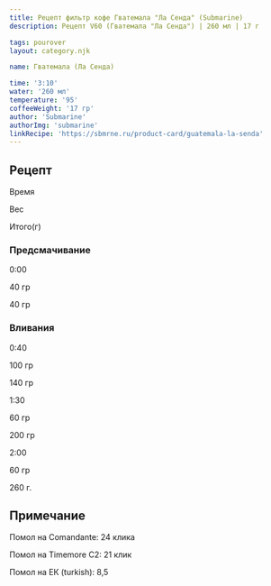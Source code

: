 ```yaml
---
title: Рецепт фильтр кофе Гватемала "Ла Сенда" (Submarine)
description: Рецепт V60 (Гватемала "Ла Сенда") | 260 мл | 17 г

tags: pourover
layout: category.njk

name: Гватемала (Ла Сенда)

time: '3:10'
water: '260 мл'
temperature: '95'
coffeeWeight: '17 гр'
author: 'Submarine'
authorImg: 'submarine'
linkRecipe: 'https://sbmrne.ru/product-card/guatemala-la-senda'
---
```


## Рецепт


<div class="time-line">

Время

Вес

Итого(г)

</div>

### Предсмачивание

<div class="time-line">

0:00

40 гр

40 гр

</div>


### Вливания

<div class="time-line">

0:40

100 гр

140 гр

</div>

<div class="time-line">

1:30

60 гр

200 гр

</div>

<div class="time-line">

2:00

60 гр

260 г.

</div>


<div class="info-warm">

## Примечание

Помол на Comandante: 24 клика

Помол на Timemore C2: 21 клик

Помол на ЕК (turkish): 8,5
</div>


